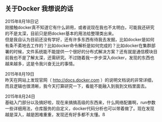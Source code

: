 ## 关于Docker 我想说的话

2015年8月18日记
<br>刚接触docker真不知道它有什么卵用，或者说现在我也不太明白，可能我还研究的不是太深，目前只是把docker基本的用法给整理类出来。
<br>但是我自认为目前还没有学好，还有许多东西有待我去发掘，比如docker是如何有条不紊地去工作的？比如docker命令解析是如何完成的？比如docker在集群部署的时候，文件系统能不能提供一个很好的分布式解决方案？还有就是通信模块目前我也不是了解太深，还需研究。不过随着我一步步深入docker，发现的东西也越来越多，这是令我兴奋无比的事情。

2015年8月19日
<br>昨天在网站上发现官网（ http://docs.docker.com ）的说明文档说的非常详细，而且逻辑也很清晰，我今天打算研究一下，看能不能融入到我到文档里面去。

2015年8月24日
<br>基础入门部分以及搞好啦，现在来搞搞高级的东西来，什么网络配置啊，run参数一些详细用法，仓库服务的自定义，docker代码分析也可以带着做了。现在发现越是深入，越是困难重重，发现还有好多都不太懂。ß